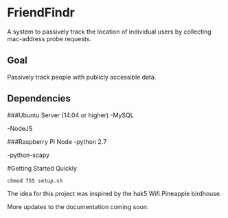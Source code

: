 # FriendFindr
A system to passively track the location of individual users by collecting mac-address probe requests.
## Goal
Passively track people with publicly accessible data.

## Dependencies

###Ubuntu Server (14.04 or higher)
-MySQL

-NodeJS

###Raspberry Pi Node
-python 2.7

-python-scapy

#Getting Started Quickly

`chmod 755 setup.sh`

The idea for this project was inspired by the hak5 Wifi Pineapple birdhouse.

More updates to the documentation coming soon.